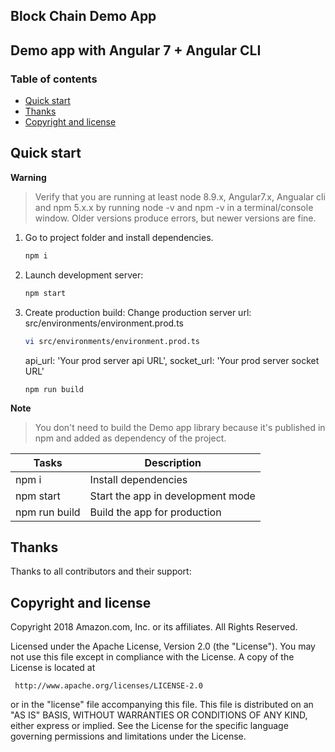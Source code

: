 ## Block Chain Demo App

## Demo app with Angular 7 + Angular CLI

### Table of contents

- [Quick start](#quick-start)
- [Thanks](#thanks)
- [Copyright and license](#copyright-and-license)


## Quick start

**Warning**

> Verify that you are running at least node 8.9.x, Angular7.x, Angualar cli and npm 5.x.x by running node -v and npm -v in a terminal/console window. Older versions produce errors, but newer versions are fine.

1. Go to project folder and install dependencies.
     ```bash
     npm i
     ```

2. Launch development server:
     ```bash
     npm start
     ```

 3. Create production build:
Change production server url: src/environments/environment.prod.ts
     ```bash
     vi src/environments/environment.prod.ts
     ```
      api_url: 'Your prod server api URL',
      socket_url: 'Your prod server socket URL'
     ```
     npm run build  
     ```

**Note**

> You don't need to build the Demo app library because it's published in npm and added as dependency of the project.


Tasks                    | Description
-------------------------|---------------------------------------------------------------------------------------
npm i                    | Install dependencies
npm start                | Start the app in development mode
npm run build            | Build the app for production



## Thanks

Thanks to all contributors and their support:

## Copyright and license


Copyright 2018 Amazon.com, Inc. or its affiliates. All Rights Reserved.

Licensed under the Apache License, Version 2.0 (the "License").
You may not use this file except in compliance with the License.
A copy of the License is located at

     http://www.apache.org/licenses/LICENSE-2.0

or in the "license" file accompanying this file. This file is distributed
on an "AS IS" BASIS, WITHOUT WARRANTIES OR CONDITIONS OF ANY KIND, either
express or implied. See the License for the specific language governing
permissions and limitations under the License.
